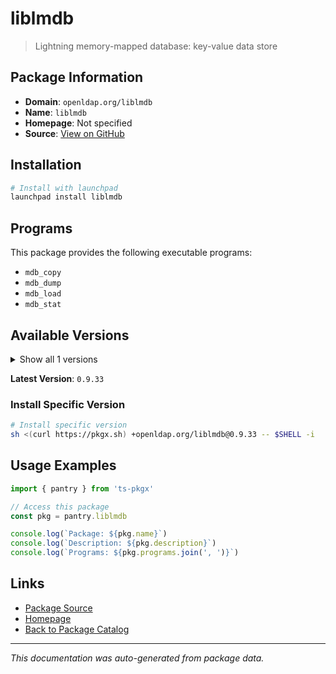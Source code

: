 # liblmdb

> Lightning memory-mapped database: key-value data store

## Package Information

- **Domain**: `openldap.org/liblmdb`
- **Name**: `liblmdb`
- **Homepage**: Not specified
- **Source**: [View on GitHub](https://github.com/pkgxdev/pantry/tree/main/projects/openldap.org/liblmdb/package.yml)

## Installation

```bash
# Install with launchpad
launchpad install liblmdb
```

## Programs

This package provides the following executable programs:

- `mdb_copy`
- `mdb_dump`
- `mdb_load`
- `mdb_stat`

## Available Versions

<details>
<summary>Show all 1 versions</summary>

- `0.9.33`

</details>

**Latest Version**: `0.9.33`

### Install Specific Version

```bash
# Install specific version
sh <(curl https://pkgx.sh) +openldap.org/liblmdb@0.9.33 -- $SHELL -i
```

## Usage Examples

```typescript
import { pantry } from 'ts-pkgx'

// Access this package
const pkg = pantry.liblmdb

console.log(`Package: ${pkg.name}`)
console.log(`Description: ${pkg.description}`)
console.log(`Programs: ${pkg.programs.join(', ')}`)
```

## Links

- [Package Source](https://github.com/pkgxdev/pantry/tree/main/projects/openldap.org/liblmdb/package.yml)
- [Homepage](#)
- [Back to Package Catalog](../../package-catalog.md)

---

*This documentation was auto-generated from package data.*
